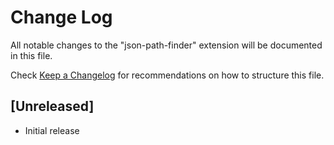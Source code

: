 # Change Log

All notable changes to the "json-path-finder" extension will be documented in this file.

Check [Keep a Changelog](http://keepachangelog.com/) for recommendations on how to structure this file.

## [Unreleased]

- Initial release